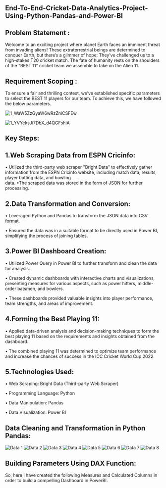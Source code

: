 ## End-To-End-Cricket-Data-Analytics-Project-Using-Python-Pandas-and-Power-BI
## Problem Statement :

Welcome to an exciting project where planet Earth faces an imminent threat from invading aliens! These extraterrestrial beings are determined to conquer Earth, but there’s a glimmer of hope: They’ve challenged us to a high-stakes T20 cricket match. The fate of humanity rests on the shoulders of the “BEST 11” cricket team we assemble to take on the Alien 11.

## Requirement Scoping :
To ensure a fair and thrilling contest, we’ve established specific parameters to select the BEST 11 players for our team. To achieve this, we have followed the below parameters.

![1_WaW5ZzGyaW6wRzZniCSFEw](https://github.com/Swapsonone10/End-To-End-Cricket-Data-Analytics-Project-Using-Python-Pandas-and-Power-BI/assets/106740366/739d001a-1aac-4c75-9198-6deb105581e8)

![1_YVYeksJi7DbX_d4QGFshiA](https://github.com/Swapsonone10/End-To-End-Cricket-Data-Analytics-Project-Using-Python-Pandas-and-Power-BI/assets/106740366/dfbbb3db-1b9b-476f-b719-2035e125c60b)

## Key Steps:
  ## 1.Web Scraping Data from ESPN Cricinfo:

  • Utilized the third-party web scraper "Bright Data" to effectively gather information from the ESPN Cricinfo website, including match data, results, player batting data, and bowling   
   data.
  •The scraped data was stored in the form of JSON for further processing.

## 2.Data Transformation and Conversion:

  • Leveraged Python and Pandas to transform the JSON data into CSV format.
  
  • Ensured the data was in a suitable format to be directly used in Power BI, simplifying the process of joining tables.

## 3.Power BI Dashboard Creation:

  • Utilized Power Query in Power BI to further transform and clean the data for analysis.
  
  • Created dynamic dashboards with interactive charts and visualizations, presenting measures for various aspects, such as power hitters, middle-order batsmen, and bowlers.

  • These dashboards provided valuable insights into player performance, team strengths, and areas of improvement.
    
## 4.Forming the Best Playing 11:

  • Applied data-driven analysis and decision-making techniques to form the best playing 11 based on the requirements and insights obtained from the dashboard.
  
  • The combined playing 11 was determined to optimize team performance and increase the chances of success in the ICC Cricket World Cup 2022.

## 5.Technologies Used:

  • Web Scraping: Bright Data (Third-party Web Scraper)
  
  • Programming Language: Python
  
  • Data Manipulation: Pandas
  
  • Data Visualization: Power BI

## Data Cleaning and Transformation in Python Pandas:

![Data 1](https://github.com/Swapsonone10/End-To-End-Cricket-Data-Analytics-Project-Using-Python-Pandas-and-Power-BI/assets/106740366/0d3b9a05-c39c-4e3e-bf57-67c34f39d04a)
![Data 2](https://github.com/Swapsonone10/End-To-End-Cricket-Data-Analytics-Project-Using-Python-Pandas-and-Power-BI/assets/106740366/c802d0c5-8a4a-4fea-a969-bb3dbf2b2a25)
![Data 3](https://github.com/Swapsonone10/End-To-End-Cricket-Data-Analytics-Project-Using-Python-Pandas-and-Power-BI/assets/106740366/a1e8de9a-8aee-45d6-a927-a22b584e6b96)
![Data 4](https://github.com/Swapsonone10/End-To-End-Cricket-Data-Analytics-Project-Using-Python-Pandas-and-Power-BI/assets/106740366/1913a030-08f4-4db5-96bd-b350350ddcf1)
![Data 5](https://github.com/Swapsonone10/End-To-End-Cricket-Data-Analytics-Project-Using-Python-Pandas-and-Power-BI/assets/106740366/abcfea63-0874-43f5-b478-6b6f4724c98b)
![Data 6](https://github.com/Swapsonone10/End-To-End-Cricket-Data-Analytics-Project-Using-Python-Pandas-and-Power-BI/assets/106740366/66083515-c082-4045-a7eb-c7de8e87532a)
![Data 7](https://github.com/Swapsonone10/End-To-End-Cricket-Data-Analytics-Project-Using-Python-Pandas-and-Power-BI/assets/106740366/a8040b9d-03fc-45a6-b6af-fa3ffcfb1df7)
![Data 8](https://github.com/Swapsonone10/End-To-End-Cricket-Data-Analytics-Project-Using-Python-Pandas-and-Power-BI/assets/106740366/c2cf4f5c-3dda-4c57-827a-9d4f57ac1ed3)

## Building Parameters Using DAX Function:
So, here I have created the following Measures and Calculated Columns in order to build a compelling Dashboard in PowerBI.

